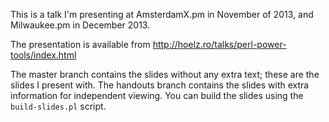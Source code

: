 This is a talk I'm presenting at AmsterdamX.pm in November of 2013, and Milwaukee.pm in December 2013.

The presentation is available from http://hoelz.ro/talks/perl-power-tools/index.html

The master branch contains the slides without any extra text; these are the slides I present with.
The handouts branch contains the slides with extra information for independent viewing.  You can
build the slides using the `build-slides.pl` script.
